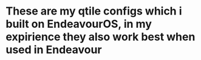 # These are my qtile configs which i built on EndeavourOS, in my expirience they also work best when used in Endeavour
